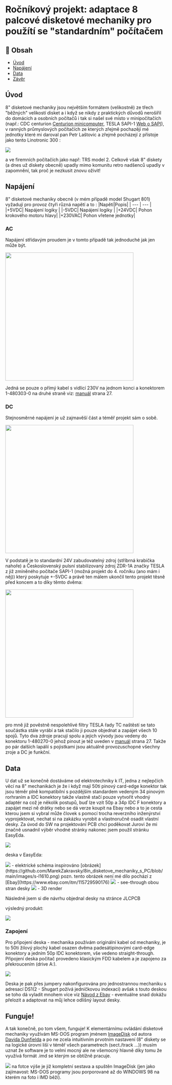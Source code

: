 # Ročníkový projekt: adaptace 8 palcové disketové mechaniky pro použítí se "standardním" počítačem




## 🚩 Obsah

- [Úvod](#Úvod)
- [Napájení](#Napájení)
- [Data](#Data)
- [Závěr](#Funguje)

## Úvod
8" disketové mechaniky jsou největším formátem (velikostně) ze třech "běžných" velikostí disket a i když se nikdy z praktických důvodů nerošířil do domácích a osobních počítačů
i tak si našel své místo v minipočítačích (např.: CDC centurion [Centurion minicomputer](https://www.youtube.com/playlist?list=PLnw98JPyObn0wJFdbcRDP7LMz8Aw2T97V), TESLA SAPI-1 [Web o SAPI](http://www.sapi.cz/)),
v ranných průmyslových počítačích ze kterých zřejmě pochazějí mé jednotky které mi daroval pan Petr Laštovic
a zřejmě pocházejí z přístoje jako tento Linotronic 300 :


<img src="https://github.com/MarekZakravsky/8in_disketove_mechaniky_s_PC/blob/main/images/linotype-hell-linotronic-330-imagesetter-p30516837_2.jpg" />


a ve firemních počítačích jako např: TRS model 2.
Celkově však 8" diskety (a dnes už diskety obecně) upadly mimo komunitu retro nadšenců upadly v zapomnění, tak proč je nezkusit znovu oživit!


## Napájení

8" disketové mechaniky obecně (v mém případě model Shugart 801) vyžadují pro provoz čtyři různá napětí
a to :
|Napětí|Popis|
| --- | --- |
|+5VDC| Napájení logiky |
|-5VDC| Napájení logiky |
|+24VDC| Pohon krokového motoru hlavy|
|+230VAC| Pohon vřetene jednotky|

### AC
Napájení střídavým proudem je v tomto případě tak jednoduché jak jen může být.

<img src="https://github.com/MarekZakravsky/8in_disketove_mechaniky_s_PC/blob/main/images/IMG20240516202339.jpg" height = "400" height = "800" />

Jedná se pouze o přímý kabel s vidlicí 230V na jednom konci a konektorem 1-480303-0 na druhé straně viz: [manuál](https://github.com/MarekZakravsky/8in_disketove_mechaniky_s_PC/blob/main/SA800%20OEM%20Manual.pdf#page=<27>) strana 27.

### DC
Stejnosměrné napájení je už zajmavěší část a téměř projekt sám o sobě.

<img src="https://github.com/MarekZakravsky/8in_disketove_mechaniky_s_PC/blob/main/images/IMG20240516205932.jpg" height = "400" height = "800" />

V podstatě je to standardní 24V zabudovatelný zdroj (stříbrná krabička nahoře) a Československý pulsní stabilizovaný zdroj ZDR-1A
značky TESLA z již zmíněného počítače SAPI-1 (možná projekt do 4. ročníku (ano mám i něj)) který poskytuje +-5VDC a právě ten málem ukončil
tento projekt těsně před koncem a to díky těmto dvěma:

<img src="https://github.com/MarekZakravsky/8in_disketove_mechaniky_s_PC/blob/main/images/IMG20240516211020.jpg" height = "400" height = "800" />

pro mně již pověstně nespolehlivé filtry TESLA řady TC naštěstí se tato součástka stále vyrábí a tak stačilo ji pouze objednat a zapájet všech 10 spojů.
Tyto dva zdroje pracují spolu a jejich vývody jsou vedeny do konektoru 1-480270-0 jehož pinout je též uveden v [manuál](https://github.com/MarekZakravsky/8in_disketove_mechaniky_s_PC/blob/main/SA800%20OEM%20Manual.pdf#page=<27>) strana 27.
Takže po pár dalších lapálií s pojistkami jsou aktuálně provozuschopné všechny zroje a DC je funkční.

## Data

U dat už se konečně dostáváme od elektrotechniky k IT, jedna z nejlepčích věcí na 8" mechanikách je že i když mají 50ti pinový card-edge konektor tak jsou téměr plně kompatibilní s pozdějším standardem vedeným 34 pinovým rorhraním a IDC konektory
takže vlastně stačí pouze vytvořit vhodný adaptér na což je několik postupů, buď lze vzít 50p a 34p IDC F konektory a zapájet mezi ně drátky nebo se dá verze koupit na Ebay nebo a to je cesta kterou jsem si vybral může človek s pomocí trocha reverzního inženýrství
vyprojektovat, nechat si na zakázku vyrobit a vlastnoručně osadit vlastní desky. Za úvod do SW na projektování PCB chci poděkovat Jurovi že mi značně usnadnil výběr vhodné stránky nakonec jsem použil stránku EasyEda.

<img src="https://github.com/MarekZakravsky/8in_disketove_mechaniky_s_PC/blob/main/images/Edaeasy.PNG" />

deska v EasyEda:

<img src="https://github.com/MarekZakravsky/8in_disketove_mechaniky_s_PC/blob/main/images/Schematic_Floppy-disk-drive-adapter_2024-05-16.png" />
 - elektrické schéma inspirováno [obrázek](https://github.com/MarekZakravsky/8in_disketove_mechaniky_s_PC/blob/main/images/s-l1610.png) pozn. tento obrázek není mé dílo pochází z [Ebay](https://www.ebay.com/itm/115729590176)
<img src="https://github.com/MarekZakravsky/8in_disketove_mechaniky_s_PC/blob/main/images/deska.PNG" />
- see-through obou stran desky
<img src="https://github.com/MarekZakravsky/8in_disketove_mechaniky_s_PC/blob/main/images/deska3d.PNG" />
- 3D render



Následně jsem si dle návrhu objednal desky na stránce JLCPCB


výsledný produkt:

<img src="https://github.com/MarekZakravsky/8in_disketove_mechaniky_s_PC/blob/main/images/IMG20240517180648.jpg"  />

### Zapojení 
Pro připojení deska - mechanika používám originální kabel od mechaniky, je to 50ti žilový plochý kabel osazen dvěma padesátipinovými card-edge konektory a jedním 50p IDC konektorem, vše vedeno straight-through.
Připojení deska počítač provedeno klasickým FDD kabelem a je zapojeno za překroucením (drive A:).

<img src="https://github.com/MarekZakravsky/8in_disketove_mechaniky_s_PC/blob/main/images/IMG20240517181731.jpg"  />


Deska je pak přes jumpery nakonfigurována pro jednostrannou mechaniku s adresací DS1(2 - Shugart požívá jedničkovou indexaci) avšak s touto deskou se toho dá vyladit mnohem více viz [Návod z Ebay](https://github.com/MarekZakravsky/8in_disketove_mechaniky_s_PC/blob/main/images/s-l1601.png) - eventuálne snad dokážu přelozit a adaptovat na můj lehce odlišný layout desky.


## Funguje!

A tak konečně, po tom všem, funguje!
K elementárnímu ovládání disketové mechaniky využívám MS-DOS program jménem [ImageDisk](http://dunfield.classiccmp.org/img/) od autora [Davida Dunfielda](https://dunfield.themindfactory.com/)
a po ne zcela intuitivním prvotním nastavení (8" diskety se na logické úrovni liší v téměř všech parametrech (sect./track ...)) musím uznat že software je to velmi mocný ale ne všemocný hlavně díky tomu že využívá formát .imd se kterým se obtížně pracuje.

<img src="https://github.com/MarekZakravsky/8in_disketove_mechaniky_s_PC/blob/main/images/IMG20240517201537.jpg"  />
 na fotce výše je již kompletní sestava a spuštěn ImageDisk (jen jako zajímavost: MS-DOS programy jsou porporované až do WINDOWS 98 na kterém na foto i IMD běží).



 
 
 
 

 

 

 
 
 
 
 
